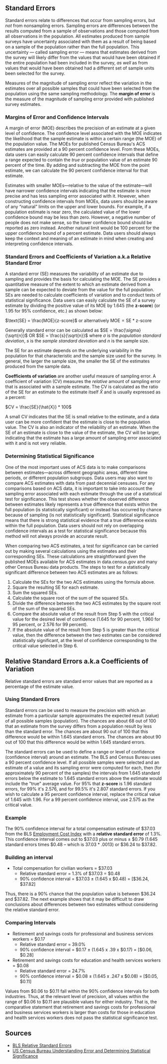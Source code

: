 ## Standard Errors
Standard errors relate to differences that occur from sampling errors, but _not_ from nonsampling errors. Sampling errors are differences between the results computed from a sample of observations and those computed from all observations in the population. All estimates produced from sample surveys have uncertainty associated with them as a
result of being based on a sample of the population rather than the full population. This uncertainty — called sampling error — means that estimates derived from the survey will likely differ from the values that would have been obtained if the entire population had been included in the survey, _as well_ as from values that would have been obtained had a different set of sample units been selected for the survey.

Measures of the magnitude of sampling error reflect the variation in the estimates over all possible samples that could have been selected from the population using the same sampling methodology. The **margin of error** is the measure of the magnitude of sampling error provided with published survey estimates.

### Margins of Error and Confidence Intervals
A margin of error (MOE) describes the precision of an estimate at a given level of confidence. The confidence level associated with the MOE indicates the likelihood that the sample estimate is within a certain range (the MOE) of the population value. The MOEs for published Census Bureau's ACS estimates are provided at a 90 percent confidence level. From these MOEs, data users can easily calculate 90 percent confidence intervals that define a range expected to contain the _true_ or population value of an estimate 90 percent of the time. By adding and subtracting the MOE from the point estimate, we can calculate the 90 percent confidence interval for that estimate. 

Estimates with smaller MOEs—relative to the value of the estimate—will have narrower confidence intervals indicating that the estimate is more precise and has less sampling error associated
with it. However, when constructing confidence intervals from MOEs, data users should be aware of any “natural” limits on the upper and lower bounds. For example, if a population estimate is near zero, the calculated value of the lower confidence bound may be less than zero. However, a negative number of people does not make sense, so the lower confidence bound should be reported as zero instead. Another natural limit would be 100 percent for the upper confidence bound of a percent estimate. Data users should always keep the context and meaning of an estimate in mind when creating and interpreting confidence intervals.

### Standard Errors and Coefficients of Variation a.k.a Relative Standard Error

A standard error (SE) measures the variability of an estimate due to sampling and provides the basis for calculating the MOE. The SE provides a quantitative measure of the extent to which an estimate derived from a sample can be expected to deviate from the value for the full population. SEs are needed to calculate coefficients of variation and to conduct tests of statistical significance. Data users can easily calculate the SE of a survey estimate by dividing the positive value of its MOE by 1.645 (the **z-score**) (or 1.95 for 95% confidence, etc.) as shown below:

$\text{SE} = \frac{MOE}{z-score}$ or alternatively $\text{MOE} = \text{SE} * \text{z-score}$

Generally standard error can be calculated as $SE = \frac{\sigma}{\sqrt{n}}$ OR $SE = \frac{s}{\sqrt{n}}$ where $\sigma$ is the _population standard deviation_, $s$ is the _sample standard deviation_ and $n$ is the sample size.

The SE for an estimate depends on the underlying variability in the population for that characteristic and the sample size used for the survey. In general, the larger the sample size, the smaller the SE of the estimates produced from the sample data. 

**Coefficients of variation** are another useful measure of sampling error. A coefficient of variation (CV) measures the _relative_ amount of sampling error that is associated with a sample estimate. The CV is calculated as the ratio of the SE for an estimate to the estimate itself $\hat{X}$ and is usually expressed as a percent:

$CV = \frac{SE}{\hat{X}} * 100$

A small CV indicates that the SE is small relative to the estimate, and a data user can be more confident that the estimate is close to the population value. The CV is also an indicator of the reliability of an estimate. When the SE of an estimate is close to the value of the estimate, the CV will be larger, indicating that the estimate has a large amount of sampling error associated with it and is not very reliable. 

### Determining Statistical Significance
One of the most important uses of ACS data is to make comparisons between estimates—across different geographic areas, different time periods, or different population subgroups. Data users may also want to compare ACS estimates with data from past decennial censuses. For any comparisons based on ACS data, it is important to take into account the sampling error associated with each estimate through the use of a statistical test for significance. This test shows whether the observed difference between estimates likely represents a true difference that exists within the full population (is statistically significant) or instead has occurred by chance because of sampling (is not statistically significant). Statistical significance means that there is strong statistical evidence that a true difference exists within the full population. Data users should not rely on overlapping confidence intervals as a test for statistical significance because this method will not always provide an accurate result.

When comparing two ACS estimates, a test for significance can be carried out by making several calculations using the estimates and their corresponding SEs. These calculations are straightforward given the published MOEs available for ACS estimates in data.census.gov and many other Census Bureau data products. The steps to test for a statistically significant difference between two ACS estimates are as follows:

1. Calculate the SEs for the two ACS estimates using the formula above.
2. Square the resulting SE for each estimate.
3. Sum the squared SEs.
4. Calculate the square root of the sum of the squared SEs.
5. Divide the difference between the two ACS estimates by the square root of the sum of the squared SEs.
6. Compare the absolute value of the result from Step 5 with the critical value for the desired level of confidence (1.645 for 90 percent, 1.960 for 95 percent, or 2.576 for 99 percent).
7. If the absolute value of the result from Step 5 is greater than the critical value, then the difference between
the two estimates can be considered statistically significant, at the level of confidence corresponding to the
critical value selected in Step 6.

## Relative Standard Errors a.k.a Coefficients of Variation
Relative standard errors are standard error values that are reported as a percentage of the estimate value.

### Using Standard Errors
Standard errors can be used to measure the precision with which an estimate from a particular sample approximates the expected result (value) of all possible samples (population). The chances are about 68 out of 100 that an estimate from the survey differs from a population result by less than the standard error. The chances are about 90 out of 100 that this difference would be within 1.645 standard errors. The chances are about 90 out of 100 that this difference would be within 1.645 standard errors.

The standard errors can be used to define a range or level of confidence (confidence interval) around an estimate. The BLS and Census Bureau uses a 90 percent confidence level. If all possible samples were selected and an estimate of a value and its sampling error were computed for each, then (for approximately 90 percent of the samples) the intervals from 1.645 standard errors below the estimate to 1.645 standard errors above the estimate would include the "true" average value. For 95% that **z-score** is 1.96 standard errors, for 99% it's 2.576, and for 99.5% it's 2.807 standard errors. If you wish to calculate a 95 percent confidence interval, replace the critical value of 1.645 with 1.96. For a 99 percent confidence interval, use 2.575 as the critical value.

### Example

The 90% confidence interval for a total compensation estimate of \$37.03 from the BLS [Employment Cost Index](https://www.bls.gov/eci/home.htm) with a **relative standard error** of 1.3\%. This confidence interval comes out to \$37.03 plus or minus $\pm$ \$0.79 (1.645 standard errors times \$0.48 – which is 37.03 * .0013) or \$36.24 to $37.82.

### Building an interval

* Total compensation for civilian workers = \$37.03
    * Relative standard error = 1.3% of \$37.03 = \$0.48 
    * 90% confidence interval = \$37.03 $\pm$ (1.645 x \$0.48) = [\$36.24, \$37.82]

Thus, there is a 90% chance that the population value is between $36.24 and $37.82.
The next example shows that it may be difficult to draw conclusions about differences between two estimates without considering the relative standard error.

### Comparing Intervals

* Retirement and savings costs for professional and business services workers = \$0.17
    * Relative standard error = 39.0%
    * 90% confidence interval = \$0.17 $\pm$ (1.645 x .39 x \$0.17) = [\$0.06, \$0.28]
* Retirement and savings costs for education and health services workers = \$0.08
    * Relative standard error = 24.7%
    * 90% confidence interval = \$0.08 $\pm$ (1.645 x .247 x \$0.08) = [\$0.05, \$0.11]

Values from $0.06 to $0.11 fall within the 90% confidence intervals for both industries. Thus, at the relevant level of precision, all values within the range of $0.06 to $0.11 are plausible values for either industry. That is, the comparative statement that retirement and savings costs for professional and business services workers is larger than costs for those in education and health services workers does not pass the statistical significance test.


## Sources
* [BLS Relative Standard Errors](https://www.bls.gov/ecec/factsheets/ecec-relative-standard-errors.htm)
* [US Census Bureau Understanding Error and Determining Statistical Significance](https://www.census.gov/content/dam/Census/library/publications/2021/acs/acs_aian_handbook_2021_ch07.pdf)